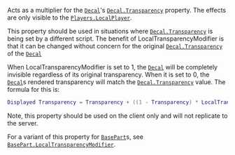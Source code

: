 Acts as a multiplier for the [`Decal`](https://create.roblox.com/docs/reference/engine/classes/Decal)'s [`Decal.Transparency`](https://create.roblox.com/docs/reference/engine/classes/Decal#Transparency)
property. The effects are only visible to the [`Players.LocalPlayer`](https://create.roblox.com/docs/reference/engine/classes/Players#LocalPlayer).

This property should be used in situations where
[`Decal.Transparency`](https://create.roblox.com/docs/reference/engine/classes/Decal#Transparency) is being set by a different script. The benefit
of LocalTransparencyModifier is that it can be changed without concern for
the original [`Decal.Transparency`](https://create.roblox.com/docs/reference/engine/classes/Decal#Transparency) of the [`Decal`](https://create.roblox.com/docs/reference/engine/classes/Decal)

When LocalTransparencyModifier is set to 1, the [`Decal`](https://create.roblox.com/docs/reference/engine/classes/Decal) will be
completely invisible regardless of its original transparency. When it is
set to 0, the [`Decal`](https://create.roblox.com/docs/reference/engine/classes/Decal)s rendered transparency will match the
[`Decal.Transparency`](https://create.roblox.com/docs/reference/engine/classes/Decal#Transparency) value. The formula for this is:
```lua
Displayed Transparency = Transparency + ((1 - Transparency) * LocalTransparencyModifier)
```

Note, this property should be used on the client only and will not
replicate to the server.

For a variant of this property for [`BasePart`](https://create.roblox.com/docs/reference/engine/classes/BasePart)s, see
[`BasePart.LocalTransparencyModifier`](https://create.roblox.com/docs/reference/engine/classes/BasePart#LocalTransparencyModifier).